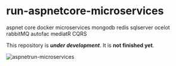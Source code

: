 # run-aspnetcore-microservices

aspnet core
docker
microservices
mongodb
redis
sqlserver
ocelot
rabbitMQ
autofac
mediatR
CQRS

This repository is ***under development***. It is **not finished yet**.

![aspnetrun-microservices](https://user-images.githubusercontent.com/1147445/79753821-34b93800-831f-11ea-86fc-617654557084.png)
